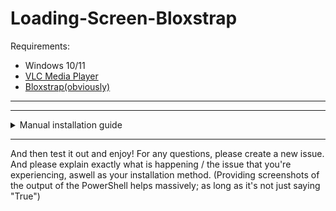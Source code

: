 # Loading-Screen-Bloxstrap

Requirements:
- Windows 10/11
- [VLC Media Player](https://www.videolan.org/vlc/)
- [Bloxstrap(obviously)](https://github.com/pizzaboxer/bloxstrap)
---
<!-- Extra infos for people using the installer -->


---
<!-- Manual installation guide -->
<details>
<summary>Manual installation guide</summary>
For the people that just don't like it the easy way...

# Script Setup
1. Download the "Intro.ps1" file
2. Open it in the text editor of your choice
3. At the top, replace [INSERT VIDEO PATH] with the file path to your video
4. If your VLC Media Player is in (x86) then add it into the $vlcPath vairable
5. Save the file

# Integration Setup Guide
1. Open Bloxstrap Menu
2. Scroll down to "Custom Integrations"
3. Click "New"
4. Set this as the Application Location: `C:\Windows\System32\WindowsPowerShell\v1.0\powershell.exe`
5. In the Launch Arguments, add this: `powershell -ExecutionPolicy Bypass -File ` and add the Path to the .ps1 file after it
6. Click "Save"
</details>

---

<!-- End of README -->

And then test it out and enjoy!
For any questions, please create a new issue.
And please explain exactly what is happening / the issue that you're experiencing, aswell as your installation method.
(Providing screenshots of the output of the PowerShell helps massively; as long as it's not just saying "True")
